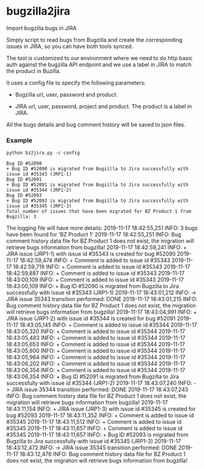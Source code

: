 # bugzilla2jira

Import bugzilla bugs in JIRA

Simply script to read bugs from Bugzilla and create the corresponding issues in
JIRA, so you can have both tools synced.

The tool is customized to our environment where we need to do http basic auth
against the bugzilla API endpoint and we use a label in JIRA to match the
product in Buzilla. 

It uses a config file to specify the following parameters:

* Bugzilla url, user, password and product.

* JIRA url, user, password, project and product. The product is a label in JIRA.

All the bugs details and bug comment history will be saved to json files.

### Example

```
python bz2jira.py -c config

Bug ID #52090
+ Bug ID #52090 is migrated from Bugzilla to Jira successfully with issue id #35343 (JRP1-1)
Bug ID #52091
+ Bug ID #52091 is migrated from Bugzilla to Jira successfully with issue id #35344 (JRP1-2)
Bug ID #52093
+ Bug ID #52093 is migrated from Bugzilla to Jira successfully with issue id #35345 (JRP1-3)
Total number of issues that have been migrated for BZ Product 1 from Bugzilla: 3
```

The logging file will have more details:
2019-11-17 18:42:55,251 INFO: 3 bugs have been found for 'BZ Product 1'
2019-11-17 18:42:55,251 INFO: Bug comment history data file for BZ Product 1 does not exist, the migration will retrieve bugs information from bugzilla!
2019-11-17 18:42:59,241 INFO: + JIRA issue (JRP1-1) with issue id #35343 is created for bug #52090
2019-11-17 18:42:59,474 INFO: + Comment is added to issue id #35343
2019-11-17 18:42:59,719 INFO: + Comment is added to issue id #35343
2019-11-17 18:42:59,887 INFO: + Comment is added to issue id #35343
2019-11-17 18:43:00,109 INFO: + Comment is added to issue id #35343
2019-11-17 18:43:00,109 INFO: + Bug ID #52090 is migrated from Bugzilla to Jira successfully with issue id #35343 (JRP1-1)
2019-11-17 18:43:01,212 INFO: -> JIRA issue 35343 transition performed: DONE
2019-11-17 18:43:01,215 INFO: Bug comment history data file for BZ Product 1 does not exist, the migration will retrieve bugs information from bugzilla!
2019-11-17 18:43:04,991 INFO: + JIRA issue (JRP1-2) with issue id #35344 is created for bug #52091
2019-11-17 18:43:05,145 INFO: + Comment is added to issue id #35344
2019-11-17 18:43:05,320 INFO: + Comment is added to issue id #35344
2019-11-17 18:43:05,483 INFO: + Comment is added to issue id #35344
2019-11-17 18:43:05,653 INFO: + Comment is added to issue id #35344
2019-11-17 18:43:05,800 INFO: + Comment is added to issue id #35344
2019-11-17 18:43:05,964 INFO: + Comment is added to issue id #35344
2019-11-17 18:43:06,202 INFO: + Comment is added to issue id #35344
2019-11-17 18:43:06,354 INFO: + Comment is added to issue id #35344
2019-11-17 18:43:06,354 INFO: + Bug ID #52091 is migrated from Bugzilla to Jira successfully with issue id #35344 (JRP1-2)
2019-11-17 18:43:07,240 INFO: -> JIRA issue 35344 transition performed: DONE
2019-11-17 18:43:07,243 INFO: Bug comment history data file for BZ Product 1 does not exist, the migration will retrieve bugs information from bugzilla!
2019-11-17 18:43:11,154 INFO: + JIRA issue (JRP1-3) with issue id #35345 is created for bug #52093
2019-11-17 18:43:11,352 INFO: + Comment is added to issue id #35345
2019-11-17 18:43:11,512 INFO: + Comment is added to issue id #35345
2019-11-17 18:43:11,657 INFO: + Comment is added to issue id #35345
2019-11-17 18:43:11,657 INFO: + Bug ID #52093 is migrated from Bugzilla to Jira successfully with issue id #35345 (JRP1-3)
2019-11-17 18:43:12,472 INFO: -> JIRA issue 35345 transition performed: DONE
2019-11-17 18:43:12,476 INFO: Bug comment history data file for BZ Product 1 does not exist, the migration will retrieve bugs information from bugzilla!
